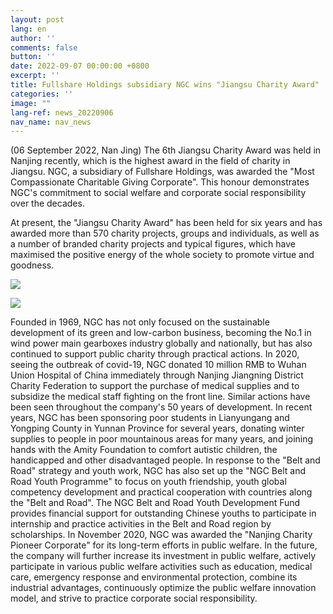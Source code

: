 ```yaml
---
layout: post
lang: en
author: ''
comments: false
button: ''
date: 2022-09-07 00:00:00 +0800
excerpt: ''
title: Fullshare Holdings subsidiary NGC wins "Jiangsu Charity Award"
categories: ''
image: ""
lang-ref: news_20220906
nav_name: nav_news
---
```


(06 September 2022, Nan Jing) The 6th Jiangsu Charity Award was held in Nanjing recently, which is the highest award in the field of charity in Jiangsu. NGC, a subsidiary of Fullshare Holdings, was awarded the "Most Compassionate Charitable Giving Corporate". This honour demonstrates NGC's commitment to social welfare and corporate social responsibility over the decades.

At present, the "Jiangsu Charity Award" has been held for six years and has awarded more than 570 charity projects, groups and individuals, as well as a number of branded charity projects and typical figures, which have maximised the positive energy of the whole society to promote virtue and goodness.

![](/files/forestry_uploads/20220906-783x539.png)

![](/files/forestry_uploads/20220906-1059x712.png)

Founded in 1969, NGC has not only focused on the sustainable development of its green and low-carbon business, becoming the No.1 in wind power main gearboxes industry globally and nationally, but has also continued to support public charity through practical actions. In 2020, seeing the outbreak of covid-19, NGC donated 10 million RMB to Wuhan Union Hospital of China immediately through Nanjing Jiangning District Charity Federation to support the purchase of medical supplies and to subsidize the medical staff fighting on the front line. Similar actions have been seen throughout the company's 50 years of development. In recent years, NGC has been sponsoring poor students in Lianyungang and Yongping County in Yunnan Province for several years, donating winter supplies to people in poor mountainous areas for many years, and joining hands with the Amity Foundation to comfort autistic children, the handicapped and other disadvantaged people. In response to  the "Belt and Road" strategy and youth work, NGC has also set up the "NGC Belt and Road Youth Programme" to focus on youth friendship, youth global competency development and practical cooperation with countries along the "Belt and Road". The NGC Belt and Road Youth Development Fund provides financial support for outstanding Chinese youths to participate in internship and practice activities in the Belt and Road region by scholarships. In November 2020, NGC was awarded the "Nanjing Charity Pioneer Corporate" for its long-term efforts in public welfare. In the future, the company will further increase its investment in public welfare, actively participate in various public welfare activities such as education, medical care, emergency response and environmental protection, combine its industrial advantages, continuously optimize the public welfare innovation model, and strive to practice corporate social responsibility.